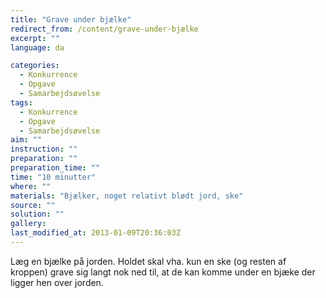 ```yaml
---
title: "Grave under bjælke"
redirect_from: /content/grave-under-bjælke
excerpt: ""
language: da

categories: 
  - Konkurrence
  - Opgave
  - Samarbejdsøvelse
tags: 
  - Konkurrence
  - Opgave
  - Samarbejdsøvelse
aim: ""
instruction: ""
preparation: ""
preparation_time: ""
time: "10 minutter"
where: ""
materials: "Bjælker, noget relativt blødt jord, ske"
source: ""
solution: ""
gallery:
last_modified_at: 2013-01-09T20:36:03Z
---
```

Læg en bjælke på jorden. Holdet skal vha. kun en ske (og resten af kroppen) grave sig langt nok ned til, at de kan komme under en bjæke der ligger hen over jorden.
